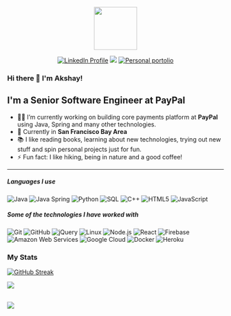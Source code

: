 
<p align="center"><img src="https://media.giphy.com/media/M9gbBd9nbDrOTu1Mqx/giphy.gif" width="100"/></p>
<p align="center">
<a href="https://www.linkedin.com/in/akshaythorve/"><img src="https://img.shields.io/badge/LinkedIn-blue?style=for-the-badge&logo=linkedin&logoColor=white" target="_blank" rel="noopener noreferrer" alt="LinkedIn Profile" title="LinkedIn Profile"></a>
<a href="mailto:thorveakshay@gmail.com"><img src="https://img.shields.io/badge/Email-EA4335?&style=for-the-badge&logo=Gmail&logoColor=white" /></a>
<a href="https://www.akshaythorve.com/" target="_blank"><img src="https://img.shields.io/badge/website-5094f0?style=for-the-badge&logo=About.me&logoColor=white" alt="Personal portolio" title="Personal portolio"></a>
    
 
 
</p>

### Hi there 👋 I'm Akshay!

## I'm a Senior Software Engineer at PayPal

- 👨‍💻 I’m currently working on building core payments platform at **PayPal** using Java, Spring and many other technologies.
- 📍 Currently in <b> San Francisco Bay Area</b>
- 📚 I like reading books, learning about new technologies, trying out new stuff and spin personal projects just for fun.
- ⚡ Fun fact: I like hiking, being in nature and a good coffee!

---

##### Languages I use

![Java](https://img.shields.io/badge/-Java-000000?style=flat&logo=java)
![Java Spring](https://img.shields.io/badge/-Spring-222222?style=flat&logo=spring&logoColor=6DB33F)
![Python](https://img.shields.io/badge/-Python-000000?style=flat&logo=python)
![SQL](https://img.shields.io/badge/-SQL-000000?style=flat&logo=postgresql)
![C++](https://img.shields.io/badge/-C++-000000?style=flat&logo=c%2B%2B)
![HTML5](https://img.shields.io/badge/-HTML5-000000?style=flat&logo=html5)
![JavaScript](https://img.shields.io/badge/-JavaScript-000000?style=flat&logo=javascript)


##### Some of the technologies I have worked with

![Git](https://img.shields.io/badge/-Git-222222?style=flat&logo=git&logoColor=F05032)
![GitHub](https://img.shields.io/badge/-GitHub-222222?style=flat&logo=github&logoColor=181717)
![jQuery](https://img.shields.io/badge/-jQuery-222222?style=flat&logo=jQuery&logoColor=0769AD)
![Linux](https://img.shields.io/badge/-Linux-222222?style=flat&logo=linux&logoColor=FCC624)
![Node.js](https://img.shields.io/badge/-Node.js-222222?style=flat&logo=node.js&logoColor=339933)
![React](https://img.shields.io/badge/-React-222222?style=flat&logo=React&logoColor=61DAFB)
![Firebase](https://img.shields.io/badge/Firebase-222222?style=flat-square&logo=firebase)
![Amazon Web Services](https://img.shields.io/badge/-Amazon%20Web%20Services-222222?style=flat-square&logo=Amazon-Web-Service)
![Google Cloud](https://img.shields.io/badge/Google%20Cloud-black?style=flat-square&logo=google-cloud)
![Docker](https://img.shields.io/badge/-Docker-black?style=flat-square&logo=docker)
![Heroku](https://img.shields.io/badge/-Heroku-222222?style=flat-square&logo=heroku)
<br/>

### My Stats
[![GitHub Streak](http://github-readme-streak-stats.herokuapp.com?user=thorveakshay&theme=dark&background=000000)](https://github.com/thorveakshay?tab=repositories)

<img align="center"
    src="https://github-readme-stats.vercel.app/api/top-langs?username=thorveakshay&show_icons=true&locale=en&bg_color=0d1117&text_color=ffffff&layout=compact&hide=css"
    bg_color=#808080/>

<br>

<img src="https://komarev.com/ghpvc/?username=thorveakshay&label=Profile%20views&color=0e75b6&style=flat"/> 

<!--
**thorveakshay/thorveakshay** is a ✨ _special_ ✨ repository because its `README.md` (this file) appears on your GitHub profile.

Here are some ideas to get you started:

- 🔭 I’m currently working on ...
- 🌱 I’m currently learning ...
- 👯 I’m looking to collaborate on ...
- 🤔 I’m looking for help with ...
- 💬 Ask me about ...
- 📫 How to reach me: ...
- 😄 Pronouns: ...
- ⚡ Fun fact: ...

<br>

<img align="right" alt="GIF" height="160px" src="https://media.giphy.com/media/Ah3zHH7hvsSB2/giphy.gif" />

##### Profile Views
<img src="https://komarev.com/ghpvc/?username=thorveakshay&label=Profile%20views&color=0e75b6&style=flat"/> 

<br>
-->
